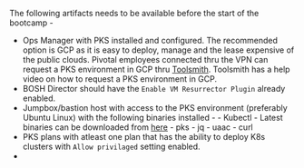 
The following artifacts needs to be available before the start of the bootcamp -

 - Ops Manager with PKS installed and configured. The recommended option is GCP as it is easy to deploy, manage and the lease expensive of the public clouds. Pivotal employees connected thru the VPN can request a PKS environment in GCP thru [Toolsmith](https://environments.toolsmiths.cf-app.com/home). Toolsmith has a help video on how to request a PKS environment in GCP. 
 - BOSH Director should have the `Enable VM Resurrector Plugin` already enabled.
 - Jumpbox/bastion host with access to the PKS environment (preferably Ubuntu Linux) with the following binaries installed -
		- Kubectl - Latest binaries can be downloaded from [here](https://storage.googleapis.com/kubernetes-release/release/$%28curl%20-s%20https://storage.googleapis.com/kubernetes-release/release/stable.txt%29/bin/linux/amd64/kubectl)
		- pks
		- jq
		- uaac
		- curl
 - PKS plans with atleast one plan that has the ability to deploy K8s clusters with `Allow privilaged` setting enabled.
 - 


<!--stackedit_data:
eyJoaXN0b3J5IjpbMjIwNTUzNjIzXX0=
-->